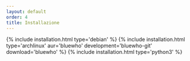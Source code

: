 ```yaml
---
layout: default
order: 4
title: Installazione
---
```

{% include installation.html type='debian' %}
{% include installation.html type='archlinux' aur='bluewho' development='bluewho-git' download='bluewho' %}
{% include installation.html type='python3' %}
